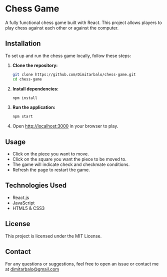 # Chess Game

A fully functional chess game built with React. This project allows players to play chess against each other or against the computer.

## Installation

To set up and run the chess game locally, follow these steps:

1. **Clone the repository:**
   ```bash
   git clone https://github.com/Dimitarbalo/chess-game.git
   cd chess-game
   ```

2. **Install dependencies:**
   ```bash
   npm install
   ```

3. **Run the application:**
   ```bash
   npm start
   ```

4. Open [http://localhost:3000](http://localhost:3000) in your browser to play.

## Usage

- Click on the piece you want to move.
- Click on the square you want the piece to be moved to.
- The game will indicate check and checkmate conditions.
- Refresh the page to restart the game.

## Technologies Used

- React.js
- JavaScript
- HTML5 & CSS3

## License

This project is licensed under the MIT License.

## Contact

For any questions or suggestions, feel free to open an issue or contact me at dimitarbalo@gmail.com

